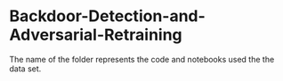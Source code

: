 # Backdoor-Detection-and-Adversarial-Retraining  
The name of the folder represents the code and notebooks used the the data set. 
